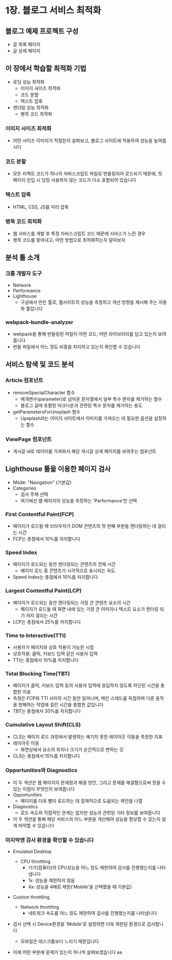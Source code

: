 # 1장. 블로그 서비스 최적화

## 블로그 예제 프로젝트 구성

- 글 목록 페이지
- 글 상세 페이지

## 이 장에서 학습할 최적화 기법

- 로딩 성능 최적화
  - 이미지 사이즈 최적화
  - 코드 분할
  - 텍스트 압축
- 렌더링 성능 최적화
  - 병목 코드 최적화

### 이미지 사이즈 최적화

- 어떤 사이즈 이미지가 적절한지 살펴보고, 블로그 사이트에 적용하여 성능을 높여봅시다

### 코드 분할

- 모든 리액트 코드가 하나의 자바스크립트 파일로 번들링되어 로드되기 때문에, 첫 페이지 진입 시 당장 사용하지 않는 코드가 다소 포함되어 있습니다

### 텍스트 압축

- HTML, CSS, JS를 미리 압축

### 병목 코드 최적화

- 웹 서비스를 개발 후 특정 자바스크립트 코드 때문에 서비스가 느린 경우
- 병목 코드를 찾아내고, 어떤 방법으로 최적화하는지 알아보자

## 분석 툴 소개

### 크롬 개발자 도구

- Network
- Performance
- Lighthouse
  - 구글에서 만든 툴로, 웹사이트의 성능을 측정하고 개선 방향을 제시해 주는 자동화 툴입니다

### webpack-bundle-analyzer

- webpack을 통해 번들링된 파일이 어떤 코드, 어떤 라이브러리를 담고 있는지 보여줍니다
- 번들 파일에서 어느 정도 비중을 차지하고 있는지 확인할 수 있습니다

## 서비스 탐색 및 코드 분석

### Article 컴포넌트

- removeSpecialCharacter 함수
  - 매개변수(parameter)로 넘어온 문자열에서 일부 특수 문자를 제거하는 함수
  - 블로그 글에 포함된 마크다운과 관련된 특수 문자를 제거하는 용도
- getParametersForUnsplash 함수
  - Upsplash라는 이미지 사이트에서 이미지를 가져오는 데 필요한 옵션을 설정하는 함수

### ViewPage 컴포넌트

- 게시글 id로 데이터를 가져와서 해당 게시글 상세 페이지를 보여주는 컴포넌트

## Lighthouse 툴을 이용한 페이지 검사

- Mode: "Navigation" (기본값)
- Categories
  - 검사 주제 선택
  - 여기에선 웹 페이지의 성능을 측정하는 'Performance'만 선택

### First Contentful Paint(FCP)

- 페이지가 로드될 때 브라우저가 DOM 콘텐츠의 첫 번째 부분을 렌더링하는 데 걸리는 시간
- FCP는 총점에서 10%를 차지합니다

### Speed Index

- 페이지가 로드되는 동안 렌더링되는 콘텐츠의 전체 시간
  - 페이지 로드 중 콘텐츠가 시각적으로 표시되는 속도
- Speed Index는 총점에서 10%를 차지합니다

### Largest Contentful Paint(LCP)

- 페이지가 로드되는 동안 렌더링되는 가장 큰 콘텐츠 요소의 시간
  - 페이지가 로드될 때 화면 내에 있는 가장 큰 이미지나 텍스트 요소가 렌더링 되기 까지 걸리는 시간
- LCP는 총점에서 25%를 차지합니다

### Time to Interactive(TTI)

- 사용자가 페이지와 상호 작용이 가능한 시점
- 상호작용: 클릭, 키보드 입력 같은 사용자 입력
- TTI는 총점에서 10%를 차지합니다

### Total Blocking Time(TBT)

- 페이지가 클릭, 키보드 입력 등의 사용자 입력에 응답하지 않도록 차단된 시간을 총합한 지표
- 측정은 FCP와 TTI 사이의 시간 동안 일어나며,
  메인 스레드를 독점하여 다른 동작을 방해하는 작업에 걸린 시간을 총합한 값입니다
- TBT는 총점에서 30%를 차지합니다

### Cumulative Layout Shift(CLS)

- CLS는 페이지 로드 과정에서 발생하는 예기치 못한 레이아웃 이동을 측정한 지표
- 레이아웃 이동
  - 화면상에서 요소의 위치나 크기가 순간적으로 변하는 것
- CLS는 총점에서 15%를 차지합니다

### Opportunities와 Diagnostics

- 이 두 섹션은 웹 페이지의 문제점과 해결 방안, 그리고 문제를 해결함으로써 얻을 수 있는 이점이 무엇인지 보여줍니다
- Opportunities
  - 페이지를 더욱 빨리 로드하는 데 잠재적으로 도움되는 제안을 나열
- Diagnostics
  - 로드 속도와 직접적인 관계는 없지만 성능과 관련된 기타 정보를 보여줍니다
- 이 두 섹션을 통해 해당 서비스의 어느 부분을 개선해야 성능을 향상할 수 있는지 쉽게 파악할 수 있습니다

### 마지막엔 검사 환경을 확인할 수 있습니다

- Emulated Desktop
  - CPU throttling
    - 기기(컴퓨터)의 CPU성능을 어느 정도 제한하여 검사를 진행했는지를 나타냅니다
    - 1x: 성능을 제한하지 않음
    - 4x: 성능을 4배로 제한('Mobile'을 선택했을 때 기본값)
- Custom throttling

  - Network throttling
    - 네트워크 속도를 어느 정도 제한하여 검사를 진행했는지를 나타냅니다

- 검사 선택 시 Device환경을 'Mobile'로 설정하면 더욱 제한된 환경으로 검사합니다

  - 모바일은 데스크톱보다 느리기 때문입니다

- 이제 어떤 부분에 문제가 있는지 하나씩 살펴보겠습니다
  aa
